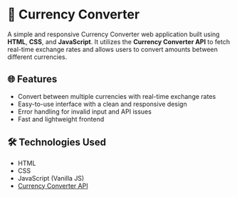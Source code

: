 
# 💱 Currency Converter

A simple and responsive Currency Converter web application built using **HTML**, **CSS**, and **JavaScript**. It utilizes the **Currency Converter API** to fetch real-time exchange rates and allows users to convert amounts between different currencies.

## 🌐 Features

- Convert between multiple currencies with real-time exchange rates
- Easy-to-use interface with a clean and responsive design
- Error handling for invalid input and API issues
- Fast and lightweight frontend

## 🛠️ Technologies Used

- HTML
- CSS
- JavaScript (Vanilla JS)
- [Currency Converter API]([https://www.exchangerate-api.com/](https://cdn.jsdelivr.net/npm/@fawazahmed0/currency-api@latest/v1/INR)) 



